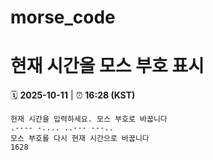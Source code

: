 # morse_code
# 현재 시간을 모스 부호 표시
<!-- MORSE_TIME_START -->
🗓️ **2025-10-11** | ⏰ **16:28 (KST)**

```
현재 시간을 입력하세요. 모스 부호로 바꿉니다
.---- -.... ..--- ---..
모스 부호를 다시 현재 시간으로 바꿉니다
1628
```
<!-- MORSE_TIME_END -->
